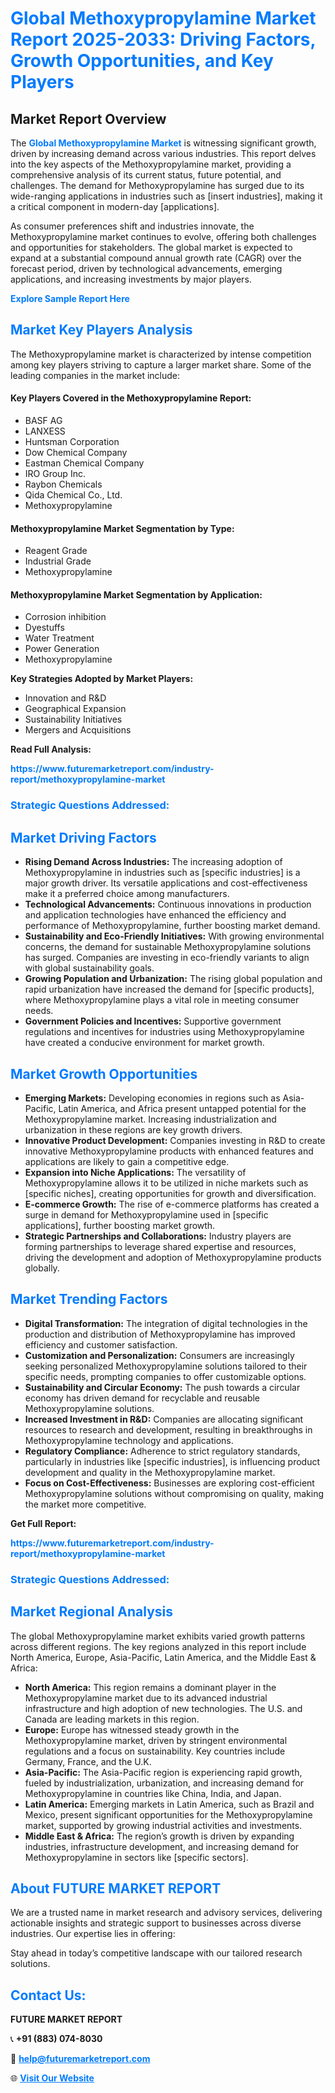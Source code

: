 <h1 style="color: #007BFF;">Global Methoxypropylamine Market Report 2025-2033: Driving Factors, Growth Opportunities, and Key Players</h1>

<section id="overview">
<h2>Market Report Overview</h2>
<p>The <a href="https://www.futuremarketreport.com/industry-report/methoxypropylamine-market" style="color: #007BFF; text-decoration: none;"><strong>Global Methoxypropylamine Market</strong></a> is witnessing significant growth, driven by increasing demand across various industries. This report delves into the key aspects of the Methoxypropylamine market, providing a comprehensive analysis of its current status, future potential, and challenges. The demand for Methoxypropylamine has surged due to its wide-ranging applications in industries such as [insert industries], making it a critical component in modern-day [applications].</p>
<p>As consumer preferences shift and industries innovate, the Methoxypropylamine market continues to evolve, offering both challenges and opportunities for stakeholders. The global market is expected to expand at a substantial compound annual growth rate (CAGR) over the forecast period, driven by technological advancements, emerging applications, and increasing investments by major players.</p>
</section>

<section id="overview">
<p><a href="https://www.futuremarketreport.com/request-sample/reportId=107835" style="color: #007BFF; text-decoration: none;"><strong>Explore Sample Report Here</strong></a></p>
</section>

<section id="key-players">
<h2 style="color: #007BFF;">Market Key Players Analysis</h2>
<p>The Methoxypropylamine market is characterized by intense competition among key players striving to capture a larger market share. Some of the leading companies in the market include:</p>
<h4>Key Players Covered in the Methoxypropylamine Report:</h4>
<ul><li>BASF AG</li><li>LANXESS</li><li>Huntsman Corporation</li><li>Dow Chemical Company</li><li>Eastman Chemical Company</li><li>IRO Group Inc.</li><li>Raybon Chemicals</li><li>Qida Chemical Co., Ltd.</li><li>Methoxypropylamine</li></ul>
<h4>Methoxypropylamine Market Segmentation by Type:</h4>
<ul><li>Reagent Grade</li><li>Industrial Grade</li><li>Methoxypropylamine</li></ul>

<h4>Methoxypropylamine Market Segmentation by Application:</h4>
<ul><li>Corrosion inhibition</li><li>Dyestuffs</li><li>Water Treatment</li><li>Power Generation</li><li>Methoxypropylamine</li></ul>
<p><strong>Key Strategies Adopted by Market Players:</strong></p>
<ul>
<li>Innovation and R&D</li>
<li>Geographical Expansion</li>
<li>Sustainability Initiatives</li>
<li>Mergers and Acquisitions</li>
</ul>
</section>

<section>
<p><strong>Read Full Analysis: </strong></p><a href="https://www.futuremarketreport.com/industry-report/methoxypropylamine-market" style="color: #007BFF; text-decoration: none;"><strong>https://www.futuremarketreport.com/industry-report/methoxypropylamine-market</strong></a>
<h3 style="color: #007BFF;">Strategic Questions Addressed:</h3>
</section>

<section id="driving-factors">
<h2 style="color: #007BFF;">Market Driving Factors</h2>
<ul>
<li><strong>Rising Demand Across Industries:</strong> The increasing adoption of Methoxypropylamine in industries such as [specific industries] is a major growth driver. Its versatile applications and cost-effectiveness make it a preferred choice among manufacturers.</li>
<li><strong>Technological Advancements:</strong> Continuous innovations in production and application technologies have enhanced the efficiency and performance of Methoxypropylamine, further boosting market demand.</li>
<li><strong>Sustainability and Eco-Friendly Initiatives:</strong> With growing environmental concerns, the demand for sustainable Methoxypropylamine solutions has surged. Companies are investing in eco-friendly variants to align with global sustainability goals.</li>
<li><strong>Growing Population and Urbanization:</strong> The rising global population and rapid urbanization have increased the demand for [specific products], where Methoxypropylamine plays a vital role in meeting consumer needs.</li>
<li><strong>Government Policies and Incentives:</strong> Supportive government regulations and incentives for industries using Methoxypropylamine have created a conducive environment for market growth.</li>
</ul>
</section>

<section id="growth-opportunities">
<h2 style="color: #007BFF;">Market Growth Opportunities</h2>
<ul>
<li><strong>Emerging Markets:</strong> Developing economies in regions such as Asia-Pacific, Latin America, and Africa present untapped potential for the Methoxypropylamine market. Increasing industrialization and urbanization in these regions are key growth drivers.</li>
<li><strong>Innovative Product Development:</strong> Companies investing in R&D to create innovative Methoxypropylamine products with enhanced features and applications are likely to gain a competitive edge.</li>
<li><strong>Expansion into Niche Applications:</strong> The versatility of Methoxypropylamine allows it to be utilized in niche markets such as [specific niches], creating opportunities for growth and diversification.</li>
<li><strong>E-commerce Growth:</strong> The rise of e-commerce platforms has created a surge in demand for Methoxypropylamine used in [specific applications], further boosting market growth.</li>
<li><strong>Strategic Partnerships and Collaborations:</strong> Industry players are forming partnerships to leverage shared expertise and resources, driving the development and adoption of Methoxypropylamine products globally.</li>
</ul>
</section>

<section id="trending-factors">
<h2 style="color: #007BFF;">Market Trending Factors</h2>
<ul>
<li><strong>Digital Transformation:</strong> The integration of digital technologies in the production and distribution of Methoxypropylamine has improved efficiency and customer satisfaction.</li>
<li><strong>Customization and Personalization:</strong> Consumers are increasingly seeking personalized Methoxypropylamine solutions tailored to their specific needs, prompting companies to offer customizable options.</li>
<li><strong>Sustainability and Circular Economy:</strong> The push towards a circular economy has driven demand for recyclable and reusable Methoxypropylamine solutions.</li>
<li><strong>Increased Investment in R&D:</strong> Companies are allocating significant resources to research and development, resulting in breakthroughs in Methoxypropylamine technology and applications.</li>
<li><strong>Regulatory Compliance:</strong> Adherence to strict regulatory standards, particularly in industries like [specific industries], is influencing product development and quality in the Methoxypropylamine market.</li>
<li><strong>Focus on Cost-Effectiveness:</strong> Businesses are exploring cost-efficient Methoxypropylamine solutions without compromising on quality, making the market more competitive.</li>
</ul>
</section>

<section>
<p><strong>Get Full Report: </strong></p><a href="https://www.futuremarketreport.com/industry-report/methoxypropylamine-market" style="color: #007BFF; text-decoration: none;"><strong>https://www.futuremarketreport.com/industry-report/methoxypropylamine-market</strong></a>
<h3 style="color: #007BFF;">Strategic Questions Addressed:</h3>
</section>


<section id="regional-analysis">
<h2 style="color: #007BFF;">Market Regional Analysis</h2>
<p>The global Methoxypropylamine market exhibits varied growth patterns across different regions. The key regions analyzed in this report include North America, Europe, Asia-Pacific, Latin America, and the Middle East & Africa:</p>
<ul>
<li><strong>North America:</strong> This region remains a dominant player in the Methoxypropylamine market due to its advanced industrial infrastructure and high adoption of new technologies. The U.S. and Canada are leading markets in this region.</li>
<li><strong>Europe:</strong> Europe has witnessed steady growth in the Methoxypropylamine market, driven by stringent environmental regulations and a focus on sustainability. Key countries include Germany, France, and the U.K.</li>
<li><strong>Asia-Pacific:</strong> The Asia-Pacific region is experiencing rapid growth, fueled by industrialization, urbanization, and increasing demand for Methoxypropylamine in countries like China, India, and Japan.</li>
<li><strong>Latin America:</strong> Emerging markets in Latin America, such as Brazil and Mexico, present significant opportunities for the Methoxypropylamine market, supported by growing industrial activities and investments.</li>
<li><strong>Middle East & Africa:</strong> The region’s growth is driven by expanding industries, infrastructure development, and increasing demand for Methoxypropylamine in sectors like [specific sectors].</li>
</ul>
</section>

<footer>
<h2 style="color: #007BFF;">About FUTURE MARKET REPORT</h2>
<p>We are a trusted name in market research and advisory services, delivering actionable insights and strategic support to businesses across diverse industries. Our expertise lies in offering:</p>

<p>Stay ahead in today’s competitive landscape with our tailored research solutions.</p>

<h2 style="color: #007BFF;">Contact Us:</h2>
<p><strong>FUTURE MARKET REPORT</strong></p>
<p>📞 <strong>+91 (883) 074-8030</strong></p>
<p>📧 <strong><a href="mailto:help@futuremarketreport.com" style="color: #007BFF;">help@futuremarketreport.com</a></strong></p>
<p>🌐 <strong><a href="https://www.futuremarketreport.com/" style="color: #007BFF;">Visit Our Website</a></strong></p>
</footer>